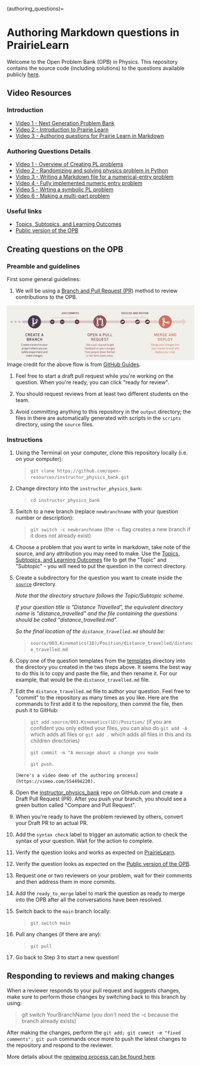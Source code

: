 (authoring_questions)=
# Authoring Markdown questions in PrairieLearn

Welcome to the Open Problem Bank (OPB) in Physics.
This repository contains the source code (including solutions) to the questions available publicly [here](https://firas.moosvi.com/oer/physicsbank).

## Video Resources

### Introduction

- [Video 1 - Next Generation Problem Bank](https://vimeo.com/559780900)
- [Video 2 - Introduction to Prairie Learn](https://vimeo.com/554493760)
- [Video 3 - Authoring questions for Prairie Learn in Markdown](https://vimeo.com/554494220)

### Authoring Questions Details

- [Video 1 - Overview of Creating PL problems](https://www.youtube.com/watch?v=hFYwxmLDORw&list=PLfhjdV-pwMOa7HeYtI4Qd9QRMPfv77Wamz)
- [Video 2 - Randomizing and solving physics problem in Python](https://www.youtube.com/watch?v=CCnc7bspuZg&list=PLfhjdV-pwMOa7HeYtI4Qd9QRMPfv77Wam&index=2)
- [Video 3 - Writing a Markdown file for a numerical-entry problem](https://www.youtube.com/watch?v=ZoZYZlmvh_Y&list=PLfhjdV-pwMOa7HeYtI4Qd9QRMPfv77Wam&index=3)
- [Video 4 - Fully implemented numeric entry problem](https://www.youtube.com/watch?v=ujCbACEbizA&list=PLfhjdV-pwMOa7HeYtI4Qd9QRMPfv77Wam&index=4)
- [Video 5 - Wrting a symbolic PL problem](https://www.youtube.com/watch?v=P0sK1WS2p98&list=PLfhjdV-pwMOa7HeYtI4Qd9QRMPfv77Wam&index=5)
- [Video 6 - Making a multi-part problem](https://www.youtube.com/watch?v=ftPXBcMCROc&list=PLfhjdV-pwMOa7HeYtI4Qd9QRMPfv77Wam&index=6)

### Useful links

- [Topics, Subtopics, and Learning Outcomes](https://github.com/open-resources/learning_outcomes/blob/main/Masterlist.csv)
- [Public version of the OPB](https://firas.moosvi.com/oer/physics_bank)

## Creating questions on the OPB

### Preamble and guidelines

First some general guidelines:

1. We will be using a [Branch and Pull Request (PR)](https://guides.github.com/introduction/flow/) method to review contributions to the OPB.

![The GitHub Flow: Branch off main, add commits, create a pull request, discuss, and then merge it in.](dev_images/flow.png)
Image credit for the above flow is from [GitHub Guides](https://guides.github.com/pdfs/githubflow-online.pdf).

1. Feel free to start a draft pull request while you're working on the question. When you're ready, you can click "ready for review". 

1. You should request reviews from at least two different students on the team.

1. Avoid committing anything to this repository in the `output` directory; the files in there are automatically generated with scripts in the `scripts` directory, using the `source` files.

### Instructions

1. Using the Terminal on your computer, clone this repository locally (i.e. on your computer):

    > `git clone https://github.com/open-resources/instructor_physics_bank.git`

1. Change directory into the `instructor_physics_bank`:

    > `cd instructor_physics_bank`

1. Switch to a new branch (replace `newbranchname` with your question number or description):

    > `git switch -c newbranchname` (the `-c` flag creates a new branch if it does not already exist)

1. Choose a problem that you want to write in markdown, take note of the source, and any attribution you may need to make. Use the [Topics, Subtopics, and Learning Outcomes](https://github.com/open-resources/learning_outcomes/blob/main/Masterlist.csv) file to get the "Topic" and "Subtopic" - you will need to put the question in the correct directory.

1. Create a subdirectory for the question you want to create inside the [`source`](https://github.com/open-resources/instructor_physics_bank/tree/main/source) directory.

    *Note that the directory structure follows the Topic/Subtopic scheme.*

    *If your question title is "Distance Travelled", the equivalent directory name is "distance_travelled" and the file containing the questions should be called "distance_travelled.md".*


    *So the final location of the `distance_travelled.md` should be:*

    > `source/003.Kinematics(1D)/Position/distance_travelled/distance_travelled.md`

1. Copy one of the question templates from the [templates](https://github.com/open-resources/instructor_physics_bank/tree/main/templates) directory into the directory you created in the two steps above. It seems the best way to do this is to copy and paste the file, and then rename it. For our example, that would be the `distance_travelled.md` file.

1. Edit the `distance_travelled.md` file to author your question. Feel free to "commit" to the repository as many times as you like. Here are the commands to first add it to the repository, then commit the file, then push it to GitHub:

    > `git add source/003.Kinematics(1D)/Position/` (if you are confident you only edited your files, you can also do `git add -A` which adds all files or `git add .` which adds all files in this and its children directories)
    > 
    > `git commit -m "A message about a change you made`
    > 
    > `git push`.

    ```{tip}
    [Here's a video demo of the authoring process](https://vimeo.com/554494220).
    ```

1. Open the [instructor_physics_bank](https://github.com/open-resources/instructor_physics_bank) repo on GitHub.com and create a Draft Pull Request (PR). After you push your branch, you should see a green button called "Compare and Pull Request". 

1. When you're ready to have the problem reviewed by others, convert your Draft PR to an actual PR.

1. Add the `syntax check` label to trigger an automatic action to check the syntax of your question. Wait for the action to complete.

1. Verify the question looks and works as expected on [PrairieLearn](https://ca.prairielearn.org/pl/course_instance/2320/instructor/course_admin/questions).

1. Verify the question looks as expected on the [Public version of the OPB](https://firas.moosvi.com/oer/physicsbank).

1. Request one or two reviewers on your problem, wait for their comments and then address them in more commits.

1. Add the `ready_to_merge` label to mark the question as ready to merge into the OPB after all the conversations have been resolved.

1. Switch back to the `main` branch locally:

    > `git switch main`

1. Pull any changes (if there are any):

    > `git pull`

1. Go back to Step 3 to start a new question!

## Responding to reviews and making changes

When a reviewer responds to your pull request and suggests changes, make sure to perform those changes by switching back to this branch by using:

> git switch YourBranchName (you don't need the -c because the branch already exists)

After making the changes, perform the `git add; git commit -m "fixed comments"; git push` commands once more to push the latest changes to the repository and respond to the reviewer.

More details about the [reviewing process can be found here](../guides/reviews.md).